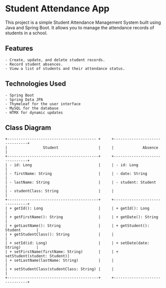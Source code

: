 # Student Attendance App

This project is a simple Student Attendance Management System built using Java and Spring Boot. It allows you to manage the attendance records of students in a school.

## Features

    - Create, update, and delete student records.
    - Record student absences.
    - View a list of students and their attendance status.

## Technologies Used

    - Spring Boot
    - Spring Data JPA
    - Thymeleaf for the user interface
    - MySQL for the database
    - HTMX for dynamic updates

## Class Diagram

```plaintext
+---------------------------------------- +     +-------------------------------+
|                Student                  |     |             Absence           |
+-----------------------------------------+     +-------------------------------+
| - id: Long                              |     | - id: Long                    |
| - firstName: String                     |     | - date: String                |
| - lastName: String                      |     | - student: Student            |
| - studentClass: String                  |     |                               |
+-----------------------------------------+     +-------------------------------+
| + getId(): Long                         |     | + getId(): Long               |
| + getFirstName(): String                |     | + getDate(): String           |
| + getLastName(): String                 |     | + getStudent(): Student       |
| + getStudentClass(): String             |     |                               |
| + setId(id: Long)                       |     | + setDate(date: String)       |
| + setFirstName(firstName: String)       |     | + setStudent(student: Student)|
| + setLastName(lastName: String)         |     |                               |
| + setStudentClass(studentClass: String) |     |                               |
+-----------------------------------------+     +-------------------------------+

```

